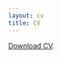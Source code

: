 ```yaml
---
layout: cv
title: CV
---
```


[Download CV](https://github.com/scarioscia/scarioscia.github.io/blob/master/CV/Carioscia_CV_052120.pdf).
